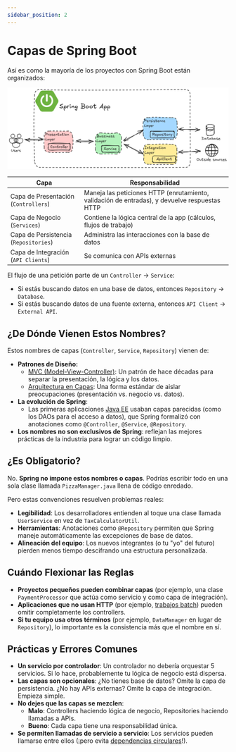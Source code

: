 ```yaml
---
sidebar_position: 2
---
```


# Capas de Spring Boot

Así es como la mayoría de los proyectos con Spring Boot están organizados:

![layers.png](img/layers.png)

| Capa                                  | Responsabilidad                                                                               |
|---------------------------------------|-----------------------------------------------------------------------------------------------|
| Capa de Presentación (`Controllers`)  | Maneja las peticiones HTTP (enrutamiento, validación de entradas), y devuelve respuestas HTTP |
| Capa de Negocio (`Services`)          | Contiene la lógica central de la app (cálculos, flujos de trabajo)                            |
| Capa de Persistencia (`Repositories`) | Administra las interacciones con la base de datos                                             |
| Capa de Integración (`API Clients`)   | Se comunica con APIs externas                                                                 |

El flujo de una petición parte de un `Controller` → `Service`:

* Si estás buscando datos en una base de datos, entonces `Repository` → `Database`.
* Si estás buscando datos de una fuente externa, entonces `API Client` → `External API`.

## ¿De Dónde Vienen Estos Nombres?

Estos nombres de capas (`Controller`, `Service`, `Repository`) vienen de:

* **Patrones de Diseño:**
  * [MVC (Model-View-Controller)](https://www.freecodecamp.org/news/model-view-architecture/): Un patrón de hace décadas para separar la presentación, la lógica y los datos.
  * [Arquitectura en Capas](https://www.oreilly.com/library/view/software-architecture-patterns/9781491971437/ch01.html): Una forma estándar de aislar preocupaciones (presentación vs. negocio vs. datos).
* **La evolución de Spring**:
  * Las primeras aplicaciones [Java EE](https://www.geeksforgeeks.org/java-enterprise-edition/) usaban capas parecidas (como los DAOs para el acceso a datos), que Spring formalizó con anotaciones como `@Controller`, `@Service`, `@Repository`.
* **Los nombres no son exclusivos de Spring**: reflejan las mejores prácticas de la industria para lograr un código limpio.

## ¿Es Obligatorio?

No. **Spring no impone estos nombres o capas**. Podrías escribir todo en una sola clase llamada `PizzaManager.java` llena de código enredado.

Pero estas convenciones resuelven problemas reales:

* **Legibilidad**: Los desarrolladores entienden al toque una clase llamada `UserService` en vez de `TaxCalculatorUtil`.
* **Herramientas**: Anotaciones como `@Repository` permiten que Spring maneje automáticamente las excepciones de base de datos.
* **Alineación del equipo**: Los nuevos integrantes (o tu "yo" del futuro) pierden menos tiempo descifrando una estructura personalizada.

## Cuándo Flexionar las Reglas

* **Proyectos pequeños pueden combinar capas** (por ejemplo, una clase `PaymentProcessor` que actúa como servicio y como capa de integración).
* **Aplicaciones que no usan HTTP** (por ejemplo, [trabajos batch](https://www.ibm.com/think/topics/batch-jobs)) pueden omitir completamente los controllers.
* **Si tu equipo usa otros términos** (por ejemplo, `DataManager` en lugar de `Repository`), lo importante es la consistencia más que el nombre en sí.

## Prácticas y Errores Comunes

* **Un servicio por controlador**: Un controlador no debería orquestar 5 servicios. Si lo hace, probablemente tu lógica de negocio está dispersa.
* **Las capas son opcionales**: ¿No tienes base de datos? Omite la capa de persistencia. ¿No hay APIs externas? Omite la capa de integración. Empieza simple.
* **No dejes que las capas se mezclen**:
  * **Malo**: Controllers haciendo lógica de negocio, Repositories haciendo llamadas a APIs.
  * **Bueno**: Cada capa tiene una responsabilidad única.
* **Se permiten llamadas de servicio a servicio**: Los servicios pueden llamarse entre ellos (¡pero evita [dependencias circulares](https://www.baeldung.com/circular-dependencies-in-spring)!).